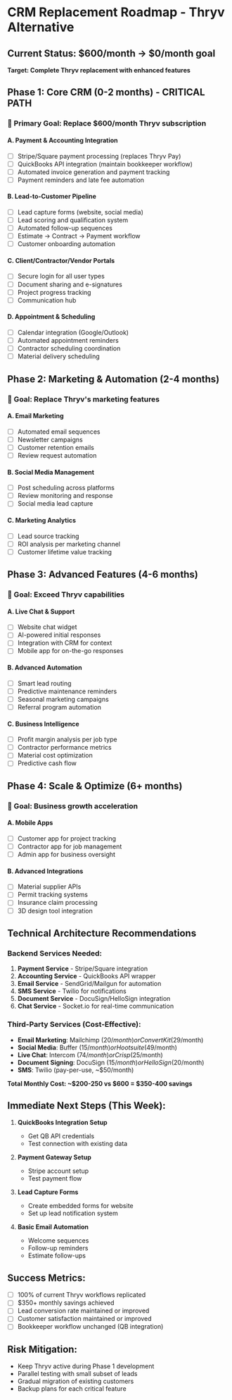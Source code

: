 # CRM Replacement Roadmap - Thryv Alternative

## Current Status: $600/month → $0/month goal
**Target: Complete Thryv replacement with enhanced features**

## Phase 1: Core CRM (0-2 months) - CRITICAL PATH
### 🎯 Primary Goal: Replace $600/month Thryv subscription

#### A. Payment & Accounting Integration
- [ ] Stripe/Square payment processing (replaces Thryv Pay)
- [ ] QuickBooks API integration (maintain bookkeeper workflow)
- [ ] Automated invoice generation and payment tracking
- [ ] Payment reminders and late fee automation

#### B. Lead-to-Customer Pipeline
- [ ] Lead capture forms (website, social media)
- [ ] Lead scoring and qualification system
- [ ] Automated follow-up sequences
- [ ] Estimate → Contract → Payment workflow
- [ ] Customer onboarding automation

#### C. Client/Contractor/Vendor Portals
- [ ] Secure login for all user types
- [ ] Document sharing and e-signatures
- [ ] Project progress tracking
- [ ] Communication hub

#### D. Appointment & Scheduling
- [ ] Calendar integration (Google/Outlook)
- [ ] Automated appointment reminders
- [ ] Contractor scheduling coordination
- [ ] Material delivery scheduling

## Phase 2: Marketing & Automation (2-4 months)
### 🎯 Goal: Replace Thryv's marketing features

#### A. Email Marketing
- [ ] Automated email sequences
- [ ] Newsletter campaigns
- [ ] Customer retention emails
- [ ] Review request automation

#### B. Social Media Management
- [ ] Post scheduling across platforms
- [ ] Review monitoring and response
- [ ] Social media lead capture

#### C. Marketing Analytics
- [ ] Lead source tracking
- [ ] ROI analysis per marketing channel
- [ ] Customer lifetime value tracking

## Phase 3: Advanced Features (4-6 months)
### 🎯 Goal: Exceed Thryv capabilities

#### A. Live Chat & Support
- [ ] Website chat widget
- [ ] AI-powered initial responses
- [ ] Integration with CRM for context
- [ ] Mobile app for on-the-go responses

#### B. Advanced Automation
- [ ] Smart lead routing
- [ ] Predictive maintenance reminders
- [ ] Seasonal marketing campaigns
- [ ] Referral program automation

#### C. Business Intelligence
- [ ] Profit margin analysis per job type
- [ ] Contractor performance metrics
- [ ] Material cost optimization
- [ ] Predictive cash flow

## Phase 4: Scale & Optimize (6+ months)
### 🎯 Goal: Business growth acceleration

#### A. Mobile Apps
- [ ] Customer app for project tracking
- [ ] Contractor app for job management
- [ ] Admin app for business oversight

#### B. Advanced Integrations
- [ ] Material supplier APIs
- [ ] Permit tracking systems
- [ ] Insurance claim processing
- [ ] 3D design tool integration

## Technical Architecture Recommendations

### Backend Services Needed:
1. **Payment Service** - Stripe/Square integration
2. **Accounting Service** - QuickBooks API wrapper
3. **Email Service** - SendGrid/Mailgun for automation
4. **SMS Service** - Twilio for notifications
5. **Document Service** - DocuSign/HelloSign integration
6. **Chat Service** - Socket.io for real-time communication

### Third-Party Services (Cost-Effective):
- **Email Marketing**: Mailchimp ($20/month) or ConvertKit ($29/month)
- **Social Media**: Buffer ($15/month) or Hootsuite ($49/month)
- **Live Chat**: Intercom ($74/month) or Crisp ($25/month)
- **Document Signing**: DocuSign ($15/month) or HelloSign ($20/month)
- **SMS**: Twilio (pay-per-use, ~$50/month)

**Total Monthly Cost: ~$200-250 vs $600 = $350-400 savings**

## Immediate Next Steps (This Week):

1. **QuickBooks Integration Setup**
   - Get QB API credentials
   - Test connection with existing data
   
2. **Payment Gateway Setup**
   - Stripe account setup
   - Test payment flow
   
3. **Lead Capture Forms**
   - Create embedded forms for website
   - Set up lead notification system

4. **Basic Email Automation**
   - Welcome sequences
   - Follow-up reminders
   - Estimate follow-ups

## Success Metrics:
- [ ] 100% of current Thryv workflows replicated
- [ ] $350+ monthly savings achieved
- [ ] Lead conversion rate maintained or improved
- [ ] Customer satisfaction maintained or improved
- [ ] Bookkeeper workflow unchanged (QB integration)

## Risk Mitigation:
- Keep Thryv active during Phase 1 development
- Parallel testing with small subset of leads
- Gradual migration of existing customers
- Backup plans for each critical feature
